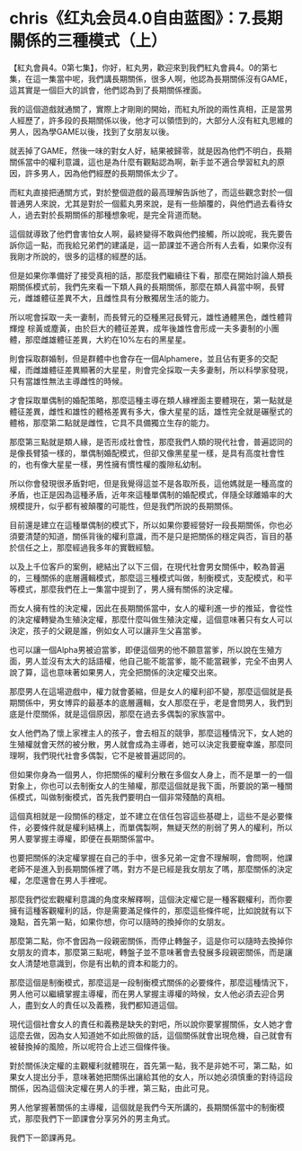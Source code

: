 # chris《红丸会员4.0自由蓝图》：7.長期關係的三種模式（上）

【紅丸會員4。0第七集】，你好，紅丸男，歡迎來到我們紅丸會員4。0的第七集，在這一集當中呢，我們講長期關係，很多人啊，他認為長期關係沒有GAME，這其實是一個巨大的誤會，他們認為到了長期關係裡面。

我的這個遊戲就通關了，實際上才剛剛的開始，而紅丸所說的兩性真相，正是當男人經歷了，許多段的長期關係以後，他才可以領悟到的，大部分人沒有紅丸思維的男人，因為學GAME以後，找到了女朋友以後。

就丟掉了GAME，然後一味的對女人好，結果被歸零，就是因為他們不明白，長期關係當中的權利意識，這也是為什麼有觀點認為啊，新手並不適合學習紅丸的原因，許多男人，因為他們經歷的長期關係太少了。

而紅丸直接把通關方式，對於整個遊戲的最高理解告訴他了，而這些觀念對於一個普通男人來說，尤其是對於一個藍丸男來說，是有一些顛覆的，與他們過去看待女人，過去對於長期關係的那種想象呢，是完全背道而馳。

這個就導致了他們會害怕女人啊，最終變得不敢與他們接觸，所以說呢，我先要告訴你這一點，而我給兄弟們的建議是，這一節課並不適合所有人去看，如果你沒有我剛才所說的，很多的這樣的經歷的話。

但是如果你準備好了接受真相的話，那麼我們繼續往下看，那麼在開始討論人類長期關係模式前，我們先來看一下類人員的長期關係，那麼在類人員當中啊，長臂元，雌雄體征差異不大，且雌性具有分散獨居生活的能力。

所以呢會採取一夫一妻制，而長臂元的亞種黑冠長臂元，雄性通體黑色，雌性體背輝煌 棕黃或塵黃，由於巨大的體征差異，成年後雄性會形成一夫多妻制的小團體，那麼雌雄體征差異，大約在10%左右的黑星星。

則會採取群婚制，但是群體中也會存在一個Alphamere，並且佔有更多的交配權，而雌雄體征差異顯著的大星星，則會完全採取一夫多妻制，所以科學家發現，只有當雄性無法主導雌性的時候。

才會採取單偶制的婚配策略，那麼這種主導在類人緣裡面主要體現在，第一點就是體征差異，雌性和雄性的體格差異有多大，像大星星的話，雄性完全就是碾壓式的體格，那麼第二點就是雌性，它具不具備獨立生存的能力。

那麼第三點就是類人緣，是否形成社會性，那麼我們人類的現代社會，普遍認同的是像長臂猿一樣的，單偶制婚配模式，但卻又像黑星星一樣，是具有高度社會性的，也有像大星星一樣，男性擁有慣性權的腹隙私幼制。

所以你會發現很矛盾對吧，但是我覺得這並不是各取所長，這他媽就是一種高度的矛盾，也正是因為這種矛盾，近年來這種單偶制的婚配模式，伴隨全球離婚率的大規模提升，似乎都有被顛覆的可能性，但是我們所說的長期關係。

目前還是建立在這種單偶制的模式下，所以如果你要經營好一段長期關係，你也必須要清楚的知道，關係背後的權利意識，而不是只是把關係的穩定與否，盲目的基於信任之上，那麼經過我多年的實戰經驗。

以及上千位客戶的案例，總結出了以下三個，在現代社會男女關係中，較為普遍的，三種關係的底層邏輯模式，那麼這三種模式叫做，制衡模式，支配模式，和平等模式，那麼我們在上一集當中提到了，男人擁有關係的決定權。

而女人擁有性的決定權，因此在長期關係當中，女人的權利進一步的推延，會從性的決定權轉變為生殖決定權，那麼什麼叫做生殖決定權，這個意味著只有女人可以決定，孩子的父親是誰，例如女人可以讓非生父喜當爹。

也可以讓一個Alpha男被迫當爹，即便這個男的他不願意當爹，所以說在生殖方面，男人並沒有太大的話語權，他自己能不能當爹，能不能當親爹，完全不由男人說了算，這也意味著如果男人，完全把關係的決定權交出來。

那麼男人在這場遊戲中，權力就會萎縮，但是女人的權利卻不變，那麼這個就是長期關係中，男女博弈的最基本的底層邏輯，女人那麼在乎，老是會問男人，我們到底是什麼關係，就是這個原因，那麼在過去多偶製的家族當中。

女人他們為了懷上家裡主人的孩子，會去相互的競爭，那麼這種情況下，女人她的生殖權就會天然的被分散，男人就會成為主導者，她可以決定我要寵幸誰，那麼同理啊，我們現代社會多偶製，它不是被普遍認同的。

但如果你身為一個男人，你把關係的權利分散在多個女人身上，而不是單一的一個對象上，你也可以去制衡女人的生殖權，那麼這個就是我下面，所要說的第一種關係模式，叫做制衡模式，首先我們要明白一個非常殘酷的真相。

這個真相就是一段關係的穩定，並不建立在信任包容這些基礎上，這些不是必要條件，必要條件就是權利結構上，而單偶製啊，無疑天然的削弱了男人的權利，所以男人要掌握主導權，即便在長期關係當中。

也要把關係的決定權掌握在自己的手中，很多兄弟一定會不理解啊，會問啊，他課老師不是進入到長期關係裡了嗎，對方不是已經是我女朋友了嗎，那麼關係的決定權，怎麼還會在男人手裡呢。

那麼我們從宏觀權利意識的角度來解釋啊，這個決定權它是一種客觀權利，而你要擁有這種客觀權利的話，你是需要滿足條件的，那麼這些條件呢，比如說就有以下幾點，首先第一點，如果你想，你可以隨時的換掉你的女朋友。

那麼第二點，你不會因為一段親密關係，而停止轉盤子，這是你可以隨時去換掉你女朋友的資本，那麼第三點呢，轉盤子並不意味著會去發展多段親密關係，而是讓女人清楚地意識到，你是有出軌的資本和能力的。

那麼這個是制衡模式，那麼這是一段制衡模式關係的必要條件，那麼這種情況下，男人他可以繼續掌握主導權，而在男人掌握主導權的時候，女人他必須去迎合男人，盡到女人的責任以及義務，我們都知道這個。

現代這個社會女人的責任和義務是缺失的對吧，所以說你要掌握關係，女人她才會這麼去做，因為女人知道她不如此照做的話，這個關係就會出現危機，自己就會有被替換掉的風險，所以呢符合上述三個條件後。

對於關係決定權的主觀權利就體現在，首先第一點，我不是非她不可，第二點，如果女人提出分手，意味著她把關係出讓給其他的女人，所以她必須慎重的對待這段關係，因為這個決定權在男人的手裡，第三點，由此可見。

男人他掌握著關係的主導權，這個就是我們今天所講的，長期關係當中的制衡模式，那麼我們下一節課會分享另外的男主角式。

我們下一節課再見。
